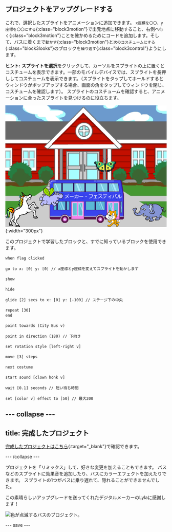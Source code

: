 ## プロジェクトをアップグレードする

これで、選択したスプライトをアニメーションに追加できます。 `x座標を〇〇、y座標を〇〇にする`{:class="block3motion"}で出発地点に移動すること、右側へ`行く`{:class="block3motion"}ことを確かめるためにコードを追加します。そして、バスに着くまで`動かす`{:class="block3motion"}と`次のコスチュームにする`{:class="block3looks"}のブロックを`繰り返す`{:class="block3control"}ようにします。

**ヒント:** **スプライトを選択**をクリックして、カーソルをスプライトの上に置くとコスチュームを表示できます。一部のモバイルデバイスでは、スプライトを長押ししてコスチュームを表示できます。（スプライトをタップしてホールドするとウィンドウがポップアップする場合、画面の角をタップしてウィンドウを閉じ、コスチュームを確認します）。 スプライトのコスチュームを確認すると、アニメーションに合ったスプライトを見つけるのに役立ちます。

!["メーカー・フェスティバル"と書かれているバスに向かって歩くスプライト 。](images/bus-upgrade.png){:width="300px"}

このプロジェクトで学習したブロックと、すでに知っているブロックを使用できます。

```blocks3
when flag clicked

go to x: [0] y: [0] // x座標とy座標を変えてスプライトを動かします

show

hide

glide [2] secs to x: [0] y: [-100] // ステージ下の中央

repeat [30]
end

point towards (City Bus v)

point in direction (180) // 下向き

set rotation style [left-right v]

move [3] steps

next costume

start sound [clown honk v]

wait [0.1] seconds // 短い待ち時間

set [color v] effect to [50] // 最大200
```

--- collapse ---
---
title: 完成したプロジェクト
---

[完成したプロジェクトはこちら](https://scratch.mit.edu/projects/602807225/){:target="_blank"}で確認できます。

--- /collapse ---

プロジェクトを「リミックス」して、好きな変更を加えることもできます。 バスなどのスプライトに効果音を追加したり、バスにカラーエフェクトを加えたりできます。 スプライトの1つがバスに乗り遅れて、隠れることができませんでした。

この素晴らしいアップグレードを送ってくれたデジタルメーカーのLylaに感謝します！

![色が点滅するバスのプロジェクト。](images/Lyla-bus.gif)

--- save ---
